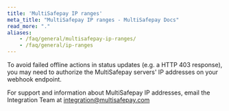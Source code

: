 ```yaml
---
title: 'MultiSafepay IP ranges'
meta_title: "MultiSafepay IP ranges - MultiSafepay Docs"
read_more: "."
aliases:
    - /faq/general/multisafepay-ip-ranges/
    - /faq/general/ip-ranges
---
```

To avoid failed offline actions in status updates (e.g. a HTTP 403 response), you may need to authorize the MultiSafepay servers' IP addresses on your webhook endpoint. 

For support and information about MultiSafepay IP addresses, email the Integration Team at <integration@multisafepay.com>
